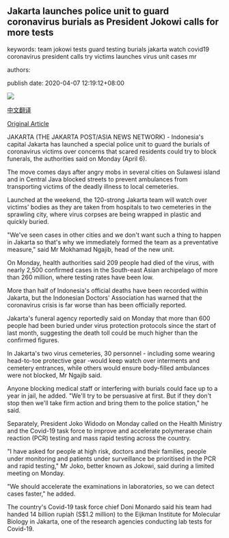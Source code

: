 ## Jakarta launches police unit to guard coronavirus burials as President Jokowi calls for more tests

keywords: team jokowi tests guard testing burials jakarta watch covid19 coronavirus president calls try victims launches virus unit cases mr

authors: 

publish date: 2020-04-07 12:19:12+08:00

![](https://www.straitstimes.com/sites/default/files/styles/x_large/public/articles/2020/04/07/ab_police_070420.jpg?itok=N3K2bqan)

[中文翻译](Jakarta%20launches%20police%20unit%20to%20guard%20coronavirus%20burials%20as%20President%20Jokowi%20calls%20for%20more%20tests_zh.md)

[Original Article](https://www.straitstimes.com/asia/se-asia/indonesias-jakarta-launches-police-unit-to-guard-coronavirus-burials-as-president)

JAKARTA (THE JAKARTA POST/ASIA NEWS NETWORK) - Indonesia's capital Jakarta has launched a special police unit to guard the burials of coronavirus victims over concerns that scared residents could try to block funerals, the authorities said on Monday (April 6).

The move comes days after angry mobs in several cities on Sulawesi island and in Central Java blocked streets to prevent ambulances from transporting victims of the deadly illness to local cemeteries.

Launched at the weekend, the 120-strong Jakarta team will watch over victims' bodies as they are taken from hospitals to two cemeteries in the sprawling city, where virus corpses are being wrapped in plastic and quickly buried.

"We've seen cases in other cities and we don't want such a thing to happen in Jakarta so that's why we immediately formed the team as a preventative measure," said Mr Mokhamad Ngajib, head of the new unit.

On Monday, health authorities said 209 people had died of the virus, with nearly 2,500 confirmed cases in the South-east Asian archipelago of more than 260 million, where testing rates have been low.

More than half of Indonesia's official deaths have been recorded within Jakarta, but the Indonesian Doctors' Association has warned that the coronavirus crisis is far worse than has been officially reported.

Jakarta's funeral agency reportedly said on Monday that more than 600 people had been buried under virus protection protocols since the start of last month, suggesting the death toll could be much higher than the confirmed figures.

In Jakarta's two virus cemeteries, 30 personnel - including some wearing head-to-toe protective gear -would keep watch over interments and cemetery entrances, while others would ensure body-filled ambulances were not blocked, Mr Ngajib said.

Anyone blocking medical staff or interfering with burials could face up to a year in jail, he added. "We'll try to be persuasive at first. But if they don't stop then we'll take firm action and bring them to the police station," he said.

Separately, President Joko Widodo on Monday called on the Health Ministry and the Covid-19 task force to improve and accelerate polymerase chain reaction (PCR) testing and mass rapid testing across the country.

"I have asked for people at high risk, doctors and their families, people under monitoring and patients under surveillance be prioritised in the PCR and rapid testing," Mr Joko, better known as Jokowi, said during a limited meeting on Monday.

"We should accelerate the examinations in laboratories, so we can detect cases faster," he added.

The country's Covid-19 task force chief Doni Monardo said his team had handed 14 billion rupiah (S$1.2 million) to the Eijkman Institute for Molecular Biology in Jakarta, one of the research agencies conducting lab tests for Covid-19.